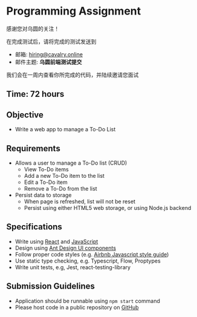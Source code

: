 # Programming Assignment

感谢您对乌圆的关注！

在完成测试后，请将完成的测试发送到

- 邮箱: hiring@cavalry.online
- 邮件主题: **乌圆前端测试提交**

我们会在一周内查看你所完成的代码，并陆续邀请您面试

## Time: 72 hours

## Objective

- Write a web app to manage a To-Do List

## Requirements

- Allows a user to manage a To-Do list (CRUD)
  - View To-Do items
  - Add a new To-Do item to the list
  - Edit a To-Do item
  - Remove a To-Do from the list
- Persist data to storage
  - When page is refreshed, list will not be reset
  - Persist using either HTML5 web storage, or using Node.js backend

## Specifications

- Write using [React](https://zh-hans.reactjs.org/docs/getting-started.html) and [JavaScript](https://developer.mozilla.org/zh-CN/docs/Web/JavaScript)
- Design using [Ant Design UI components](https://ant.design/index-cn)
- Follow proper code styles (e.g. [Airbnb Javascript style guide](https://github.com/lin-123/javascript))
- Use static type checking, e.g. Typescript, Flow, Proptypes
- Write unit tests, e.g, Jest, react-testing-library

## Submission Guidelines

- Application should be runnable using `npm start` command
- Please host code in a public repository on [GitHub](https://github.com/)
